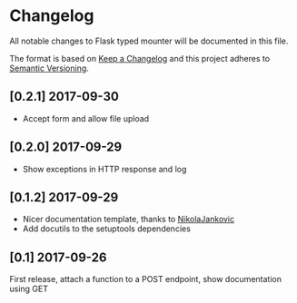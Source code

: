 # Changelog
All notable changes to Flask typed mounter will be documented in this file.

The format is based on [Keep a Changelog](http://keepachangelog.com/en/1.0.0/)
and this project adheres to [Semantic Versioning](http://semver.org/spec/v2.0.0.html).

## [0.2.1] 2017-09-30
- Accept form and allow file upload

## [0.2.0] 2017-09-29
- Show exceptions in HTTP response and log

## [0.1.2] 2017-09-29
- Nicer documentation template, thanks to [NikolaJankovic](https://github.com/NikolaJankovic)
- Add docutils to the setuptools dependencies

## [0.1] 2017-09-26
First release, attach a function to a POST endpoint, show documentation using GET